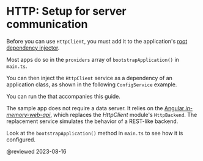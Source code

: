 # HTTP: Setup for server communication

Before you can use `HttpClient`, you must add it to the application's [root dependency injector](guide/dependency-injection). 

Most apps do so in the `providers` array of `bootstrapApplication()` in `main.ts`.

<code-example header="main.ts (excerpt)" path="http/src/main.ts" region="sketch"></code-example>

You can then inject the `HttpClient` service as a dependency of an application class, as shown in the following `ConfigService` example.

<code-example header="app/config/config.service.ts (excerpt)" path="http/src/app/config/config.service.ts" region="proto"></code-example>

<div class="alert is-helpful">

You can run the <live-example name="http"></live-example> that accompanies this guide.

The sample app does not require a data server.
It relies on the [Angular *in-memory-web-api*](https://github.com/angular/angular/tree/main/packages/misc/angular-in-memory-web-api), which replaces the *HttpClient* module's `HttpBackend`.
The replacement service simulates the behavior of a REST-like backend.

Look at the `bootstrapApplication()` method in `main.ts` to see how it is configured.

</div>

@reviewed 2023-08-16
